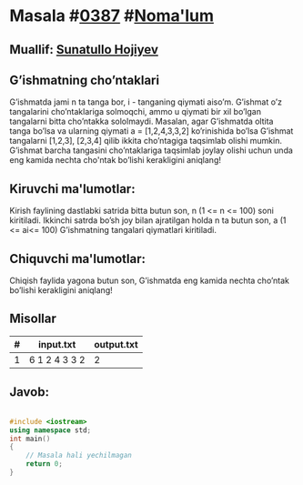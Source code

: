 
<h1>Masala #<a href="https://robocontest.uz/tasks/0387">0387</a> #<a href="https://robocontest.uz/tasks?category=1">Noma'lum</a></h1>
<h2> Muallif: <a href="https://robocontest.uz/profile/sunnat">Sunatullo Hojiyev</a></h2>
<h2>G’ishmatning cho’ntaklari</h2>
<p>G’ishmatda jami n ta tanga bor, i - tanganing qiymati aiso’m. G’ishmat o’z tangalarini cho’ntaklariga solmoqchi, ammo u qiymati bir xil bo’lgan tangalarni bitta cho’ntakka sololmaydi.
Masalan, agar G’ishmatda oltita tanga bo’lsa va ularning qiymati a = [1,2,4,3,3,2] ko’rinishida bo’lsa G’ishmat tangalarni [1,2,3], [2,3,4] qilib ikkita cho’ntagiga taqsimlab olishi mumkin.
G’ishmat barcha tangasini cho’ntaklariga taqsimlab joylay olishi uchun unda eng kamida nechta cho'ntak bo’lishi kerakligini aniqlang!</p>
<h2>Kiruvchi ma'lumotlar:</h2>
<p>Kirish faylining dastlabki satrida bitta butun son, n (1 <= n <= 100) soni kiritiladi. Ikkinchi satrda bo’sh joy bilan ajratilgan holda n ta butun son, a (1 <= ai<= 100) G’ishmatning tangalari qiymatlari kiritiladi.</p>
<h2>Chiquvchi ma'lumotlar:</h2>
<p>Chiqish faylida yagona butun son, G’ishmatda eng kamida nechta cho’ntak bo’lishi kerakligini aniqlang!</p>
<h2>Misollar</h2>
<table>
    <thead>
        <tr>
            <th>#</th>
            <th>input.txt</th>
            <th>output.txt</th>
        </tr>
    </thead>
    <tbody>
            <tr>
                <td>1</td>
                <td>6
1 2 4 3 3 2</td>
                <td>2</td>
            </tr>
    </tbody>
    </table>
    
<h2>Javob:</h2>

######
```cpp
#include <iostream>
using namespace std;
int main()
{
    // Masala hali yechilmagan
    return 0;
}
```
